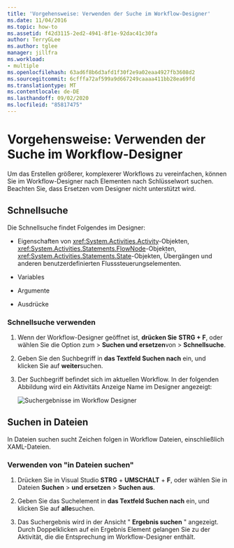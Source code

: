 ```yaml
---
title: 'Vorgehensweise: Verwenden der Suche im Workflow-Designer'
ms.date: 11/04/2016
ms.topic: how-to
ms.assetid: f42d3115-2ed2-4941-8f1e-92dac41c30fa
author: TerryGLee
ms.author: tglee
manager: jillfra
ms.workload:
- multiple
ms.openlocfilehash: 63ad6f8b6d3afd1f30f2e9a02eaa4927fb3608d2
ms.sourcegitcommit: 6cfffa72af599a9d667249caaaa411bb28ea69fd
ms.translationtype: MT
ms.contentlocale: de-DE
ms.lasthandoff: 09/02/2020
ms.locfileid: "85817475"
---
```

# <a name="how-to-use-search-in-the-workflow-designer"></a>Vorgehensweise: Verwenden der Suche im Workflow-Designer

Um das Erstellen größerer, komplexerer Workflows zu vereinfachen, können Sie im Workflow-Designer nach Elementen nach Schlüsselwort suchen. Beachten Sie, dass Ersetzen vom Designer nicht unterstützt wird.

## <a name="quick-find"></a>Schnellsuche

Die Schnellsuche findet Folgendes im Designer:

- Eigenschaften von <xref:System.Activities.Activity>-Objekten, <xref:System.Activities.Statements.FlowNode>-Objekten, <xref:System.Activities.Statements.State>-Objekten, Übergängen und anderen benutzerdefinierten Flusssteuerungselementen.

- Variables

- Argumente

- Ausdrücke

### <a name="use-quick-find"></a>Schnellsuche verwenden

1. Wenn der Workflow-Designer geöffnet ist, **drücken Sie** **STRG + F**, oder wählen Sie die Option zum  >  **Suchen und ersetzen**von  >  **Schnellsuche**.

2. Geben Sie den Suchbegriff in **das Textfeld Suchen nach** ein, und klicken Sie auf **weiter**suchen.

3. Der Suchbegriff befindet sich im aktuellen Workflow. In der folgenden Abbildung wird ein Aktivitäts Anzeige Name im Designer angezeigt:

   ![Suchergebnisse im Workflow Designer](../workflow-designer/media/designersearch.png)

## <a name="find-in-files"></a>Suchen in Dateien

In Dateien suchen sucht Zeichen folgen in Workflow Dateien, einschließlich XAML-Dateien.

### <a name="use-find-in-files"></a>Verwenden von "in Dateien suchen"

1. Drücken Sie in Visual Studio **STRG** + **UMSCHALT** + **F**, oder wählen Sie in Dateien **Suchen**  >  **und ersetzen**  >  **Suchen aus**.

2. Geben Sie das Suchelement in **das Textfeld Suchen nach** ein, und klicken Sie auf **alle**suchen.

3. Das Suchergebnis wird in der Ansicht " **Ergebnis suchen** " angezeigt. Durch Doppelklicken auf ein Ergebnis Element gelangen Sie zu der Aktivität, die die Entsprechung im Workflow-Designer enthält.